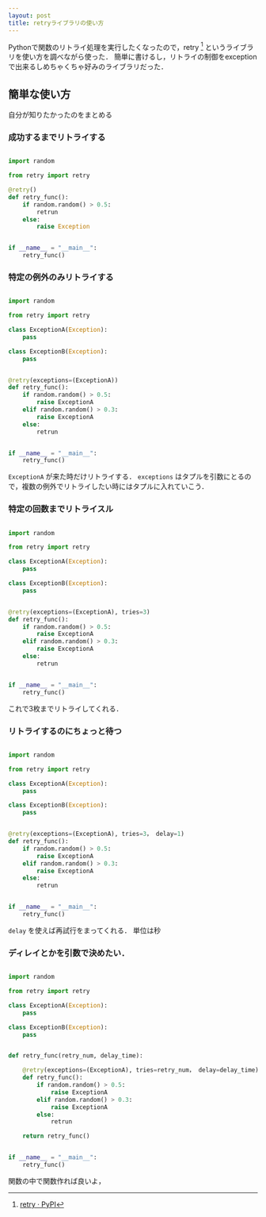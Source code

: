 ```yaml
---
layout: post
title: retryライブラリの使い方
---
```


Pythonで関数のリトライ処理を実行したくなったので，retry [^1] というライブラリを使い方を調べながら使った．
簡単に書けるし，リトライの制御をexceptionで出来るしめちゃくちゃ好みのライブラリだった．

## 簡単な使い方
自分が知りたかったのをまとめる

### 成功するまでリトライする
```python

import random

from retry import retry

@retry()
def retry_func():
    if random.random() > 0.5:
        retrun
    else:
        raise Exception


if __name__ = "__main__":
    retry_func()
```


### 特定の例外のみリトライする
```python

import random

from retry import retry

class ExceptionA(Exception):
    pass

class ExceptionB(Exception):
    pass


@retry(exceptions=(ExceptionA))
def retry_func():
    if random.random() > 0.5:
        raise ExceptionA
    elif random.random() > 0.3:
        raise ExceptionA
    else:
        retrun


if __name__ = "__main__":
    retry_func()
```

`ExceptionA` が来た時だけリトライする．
`exceptions` はタプルを引数にとるので，複数の例外でリトライしたい時にはタプルに入れていこう．


### 特定の回数までリトライスル

```python

import random

from retry import retry

class ExceptionA(Exception):
    pass

class ExceptionB(Exception):
    pass


@retry(exceptions=(ExceptionA), tries=3)
def retry_func():
    if random.random() > 0.5:
        raise ExceptionA
    elif random.random() > 0.3:
        raise ExceptionA
    else:
        retrun


if __name__ = "__main__":
    retry_func()
```

これで3枚までリトライしてくれる．


### リトライするのにちょっと待つ

```python

import random

from retry import retry

class ExceptionA(Exception):
    pass

class ExceptionB(Exception):
    pass


@retry(exceptions=(ExceptionA), tries=3， delay=1)
def retry_func():
    if random.random() > 0.5:
        raise ExceptionA
    elif random.random() > 0.3:
        raise ExceptionA
    else:
        retrun


if __name__ = "__main__":
    retry_func()
```


`delay` を使えば再試行をまってくれる．
単位は秒


### ディレイとかを引数で決めたい．

```python

import random

from retry import retry

class ExceptionA(Exception):
    pass

class ExceptionB(Exception):
    pass


def retry_func(retry_num, delay_time):

    @retry(exceptions=(ExceptionA), tries=retry_num， delay=delay_time)
    def retry_func():
        if random.random() > 0.5:
            raise ExceptionA
        elif random.random() > 0.3:
            raise ExceptionA
        else:
            retrun

    return retry_func()


if __name__ = "__main__":
    retry_func()
```
関数の中で関数作れば良いよ，


[^1]: [retry · PyPI](https://pypi.org/project/retry/)
